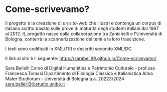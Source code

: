 # Come-scrivevamo?
Il progetto è la creazione di un sito-web che illustri e contenga un corpus di italiano scritto basato sulle prove di maturità degli studenti italiani dal 1967 al 2012.
IL progetto nasce dalla collaborazione tra Zanichelli e l'Università di Bologna, conterrà la scannerizzazione dei temi e la loro trascizione. 

I testi sono codificati in XML/TEI e descritti secondo XML/DC.

Il link al sito è il seguente:  https://sarabell99.github.io/Come-scrivevamo/ 

Sara Bellelli
Corso di Digital Humanities e Patrimonio Culturale - prof.ssa Francesca Tomasi
Dipartimento di Filologia Classica e Italianistica
Alma Mater Studiorum - Università di Bologna
a.a. 20223/2024
sara.bellelli3@studio.unibo.it
